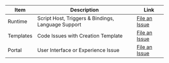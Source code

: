 Item | Description | Link
---------|-------|-----------
Runtime | Script Host, Triggers & Bindings, Language Support  | [File an Issue](https://github.com/Azure/azure-webjobs-sdk-script/issues)
Templates | Code Issues with Creation Template | [File an Issue](https://github.com/Azure/azure-webjobs-sdk-templates/issues)
Portal | User Interface or Experience Issue | [File an Issue](https://github.com/ProjectKudu/WebJobsPortal/issues)